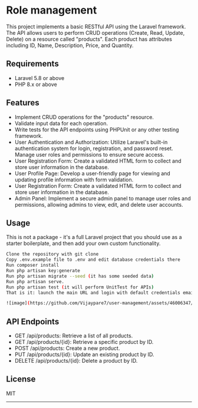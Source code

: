 # Role management

This project implements a basic RESTful API using the Laravel framework. The API allows users to perform CRUD operations (Create, Read, Update, Delete) on a resource called "products". Each product has attributes including ID, Name, Description, Price, and Quantity.

## Requirements
- Laravel 5.8 or above
- PHP 8.x or above

## Features
- Implement CRUD operations for the "products" resource.
- Validate input data for each operation.
- Write tests for the API endpoints using PHPUnit or any other testing framework.
- User Authentication and Authorization: Utilize Laravel's built-in authentication system for login, registration, and password reset. Manage user roles and permissions to ensure secure access.
- User Registration Form: Create a validated HTML form to collect and store user information in the database.
- User Profile Page: Develop a user-friendly page for viewing and updating profile information with form validation.
- User Registration Form: Create a validated HTML form to collect and store user information in the database.
- Admin Panel: Implement a secure admin panel to manage user roles and permissions, allowing admins to view, edit, and delete user accounts.

## Usage
This is not a package - it's a full Laravel project that you should use as a starter boilerplate, and then add your own custom functionality.
```sh
Clone the repository with git clone
Copy .env.example file to .env and edit database credentials there
Run composer install
Run php artisan key:generate
Run php artisan migrate --seed (it has some seeded data)
Run php artisan serve.
Run php artisan test (it will perform UnitTest for APIs)
That is it: launch the main URL and login with default credentials email - admin@example.com and Password - Vijay@123

![image](https://github.com/Vijaypare7/user-management/assets/46006347/a7bc1161-b287-43dc-8f41-0c190b423828)


```

## API Endpoints
- GET /api/products: Retrieve a list of all products.
- GET /api/products/{id}: Retrieve a specific product by ID.
- POST /api/products: Create a new product.
- PUT /api/products/{id}: Update an existing product by ID.
- DELETE /api/products/{id}: Delete a product by ID.


## License

MIT

****

